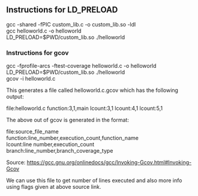 ## Instructions for LD_PRELOAD
gcc -shared -fPIC custom_lib.c -o custom_lib.so -ldl    
gcc helloworld.c -o helloworld    
LD_PRELOAD=$PWD/custom_lib.so ./helloworld     

### Instructions for gcov
gcc -fprofile-arcs -ftest-coverage helloworld.c -o helloworld    
LD_PRELOAD=$PWD/custom_lib.so ./helloworld    
gcov -i helloworld.c    

This generates a file called helloworld.c.gcov which has the following output:

file:helloworld.c
function:3,1,main
lcount:3,1
lcount:4,1
lcount:5,1


The above out of gcov is generated in the format:    

file:source_file_name    
function:line_number,execution_count,function_name    
lcount:line number,execution_count    
branch:line_number,branch_coverage_type    

Source: https://gcc.gnu.org/onlinedocs/gcc/Invoking-Gcov.html#Invoking-Gcov

We can use this file to get number of lines executed and also more info using flags given at above source link.
